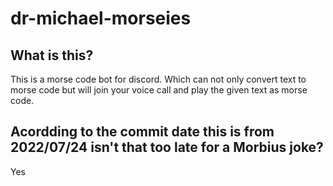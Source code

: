 # dr-michael-morseies
## What is this?
This is a morse code bot for discord. Which can not only convert text to morse code but will join your voice call and play the given text as morse code.

## Acordding to the commit date this is from 2022/07/24 isn't that too late for a Morbius joke?
Yes